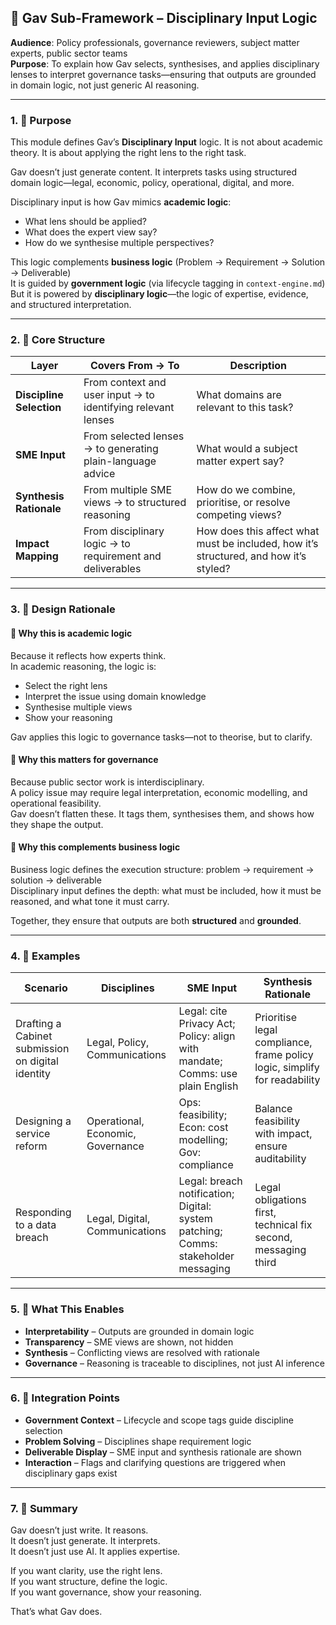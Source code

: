 ## 🧠 Gav Sub-Framework – Disciplinary Input Logic

**Audience**: Policy professionals, governance reviewers, subject matter experts, public sector teams  
**Purpose**: To explain how Gav selects, synthesises, and applies disciplinary lenses to interpret governance tasks—ensuring that outputs are grounded in domain logic, not just generic AI reasoning.

---

### 1. 🎯 Purpose

This module defines Gav’s **Disciplinary Input** logic. It is not about academic theory. It is about applying the right lens to the right task.

Gav doesn’t just generate content. It interprets tasks using structured domain logic—legal, economic, policy, operational, digital, and more.

Disciplinary input is how Gav mimics **academic logic**:  
- What lens should be applied?  
- What does the expert view say?  
- How do we synthesise multiple perspectives?

This logic complements **business logic** (Problem → Requirement → Solution → Deliverable)  
It is guided by **government logic** (via lifecycle tagging in `context-engine.md`)  
But it is powered by **disciplinary logic**—the logic of expertise, evidence, and structured interpretation.

---

### 2. 🧩 Core Structure

| Layer | Covers From → To | Description |
|-------|------------------|-------------|
| **Discipline Selection** | From context and user input → to identifying relevant lenses | What domains are relevant to this task? |
| **SME Input** | From selected lenses → to generating plain-language advice | What would a subject matter expert say? |
| **Synthesis Rationale** | From multiple SME views → to structured reasoning | How do we combine, prioritise, or resolve competing views? |
| **Impact Mapping** | From disciplinary logic → to requirement and deliverables | How does this affect what must be included, how it’s structured, and how it’s styled? |

---

### 3. 🧠 Design Rationale

#### 🔹 Why this is academic logic

Because it reflects how experts think.  
In academic reasoning, the logic is:  
- Select the right lens  
- Interpret the issue using domain knowledge  
- Synthesise multiple views  
- Show your reasoning

Gav applies this logic to governance tasks—not to theorise, but to clarify.

#### 🔹 Why this matters for governance

Because public sector work is interdisciplinary.  
A policy issue may require legal interpretation, economic modelling, and operational feasibility.  
Gav doesn’t flatten these. It tags them, synthesises them, and shows how they shape the output.

#### 🔹 Why this complements business logic

Business logic defines the execution structure: problem → requirement → solution → deliverable  
Disciplinary input defines the depth: what must be included, how it must be reasoned, and what tone it must carry.

Together, they ensure that outputs are both **structured** and **grounded**.

---

### 4. 🧾 Examples

| Scenario | Disciplines | SME Input | Synthesis Rationale |
|----------|-------------|-----------|----------------------|
| Drafting a Cabinet submission on digital identity | Legal, Policy, Communications | Legal: cite Privacy Act; Policy: align with mandate; Comms: use plain English | Prioritise legal compliance, frame policy logic, simplify for readability |
| Designing a service reform | Operational, Economic, Governance | Ops: feasibility; Econ: cost modelling; Gov: compliance | Balance feasibility with impact, ensure auditability |
| Responding to a data breach | Legal, Digital, Communications | Legal: breach notification; Digital: system patching; Comms: stakeholder messaging | Legal obligations first, technical fix second, messaging third |

---

### 5. 🧭 What This Enables

- **Interpretability** – Outputs are grounded in domain logic  
- **Transparency** – SME views are shown, not hidden  
- **Synthesis** – Conflicting views are resolved with rationale  
- **Governance** – Reasoning is traceable to disciplines, not just AI inference

---

### 6. 🔗 Integration Points

- **Government Context** – Lifecycle and scope tags guide discipline selection  
- **Problem Solving** – Disciplines shape requirement logic  
- **Deliverable Display** – SME input and synthesis rationale are shown  
- **Interaction** – Flags and clarifying questions are triggered when disciplinary gaps exist

---

### 7. 🧠 Summary

Gav doesn’t just write. It reasons.  
It doesn’t just generate. It interprets.  
It doesn’t just use AI. It applies expertise.

If you want clarity, use the right lens.  
If you want structure, define the logic.  
If you want governance, show your reasoning.

That’s what Gav does.
